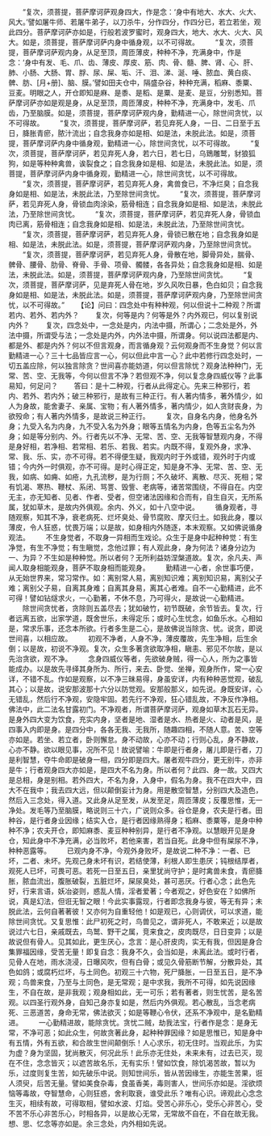 <!-- { "loadSidebar": true } -->
　　“复次，须菩提，菩萨摩诃萨观身四大，作是念：‘身中有地大、水大、火大、风大。’譬如屠牛师、若屠牛弟子，以刀杀牛，分作四分，作四分已，若立若坐，观此四分。菩萨摩诃萨亦如是，行般若波罗蜜时，观身四大，地大、水大、火大、风大。如是，须菩提，菩萨摩诃萨内身中循身观，以不可得故。
　　“复次，须菩提，菩萨摩诃萨观内身，从足至顶，周匝薄皮，种种不净，充满身中，作是念：‘身中有发、毛、爪、齿、薄皮、厚皮、筋、肉、骨、髓、脾、肾、心、肝、肺、小肠、大肠、胃、脬、尿、屎、垢、汗、泪、涕、涎、唾、脓血、黄白痰、髀、肪、[月+册]、脑、膜。’譬如田夫仓中，隔盛杂谷，种种充满，稻麻、黍粟、豆麦。明眼之人，开仓即知是麻、是黍、是稻、是粟、是麦、是豆，分别悉知。菩萨摩诃萨亦如是观是身，从足至顶，周匝薄皮，种种不净，充满身中，发毛、爪齿，乃至脑膜。如是，须菩提，菩萨摩诃萨观内身，勤精进一心，除世间贪忧，以不可得故。
　　“复次，须菩提，菩萨摩诃萨，若见弃死人身，一日、二日至于五日，胮胀青瘀，脓汁流出；自念我身亦如是相、如是法，未脱此法。如是，须菩提，菩萨摩诃萨内身中循身观，勤精进一心，除世间贪忧，以不可得故。
　　“复次，须菩提，菩萨摩诃萨，若见弃死人身，若六日，若七日，乌鵄雕鹫，豺狼狐狗，如是等种种禽兽，诶裂食之；自念我身如是相、如是法，未脱此法。如是，须菩提，菩萨摩诃萨内身中循身观，勤精进一心，除世间贪忧，以不可得故。
　　“复次，须菩提，菩萨摩诃萨，若见弃死人身，禽兽食已，不净烂臭；自念我身如是相、如是法，未脱此法，乃至除世间贪忧。
　　“复次，须菩提，菩萨摩诃萨，若见弃死人身，骨锁血肉涂染，筋骨相连；自念我身如是相、如是法，未脱此法，乃至除世间贪忧。
　　“复次，须菩提，菩萨摩诃萨，若见弃死人身，骨锁血肉已离，筋骨相连；自念我身如是相、如是法，未脱此法，乃至除世间贪忧。
　　“复次，须菩提，菩萨摩诃萨，若见弃死人身，骨锁已散在地；自念我身如是相、如是法，未脱此法。如是，须菩提，菩萨摩诃萨观内身，乃至除世间贪忧。
　　“复次，须菩提，菩萨摩诃萨，若见弃死人身，骨散在地，脚骨异处，腨骨、髀骨、腰骨、肋骨、脊骨、手骨、项骨、髑髅，各各异处；自念我身如是相、如是法，未脱此法。如是，须菩提，菩萨摩诃萨观内身，乃至除世间贪忧。
　　“复次，须菩提，菩萨摩诃萨，见是弃死人骨在地，岁久风吹日暴，色白如贝；自念我身如是相、如是法，未脱此法。如是，须菩提，菩萨摩诃萨观内身，乃至除世间贪忧，以不可得故。”
　　【论】问曰：四念处中有种种观，何以但说十二种观？所谓若内、若外、若内外？
　　复次，何等是内？何等是外？内外观已，何以复别说内外？
　　复次，四念处中，一念处是内，内法中摄，所谓心；二念处是外，外法中摄，所谓受与法；一念处是内外，内外法中摄，所谓身。何以说四法都是内、都是外、都是内外？何以不但言观身，而言循身观？云何观身而不生身觉？何以言勤精进一心？三十七品皆应言一心，何以但此中言一心？此中若修行四念处时，一切五盖应除，何以独言除贪？世间喜亦能妨道，何以但言除忧？观身法种种门，无常、苦、空、无我等，今何以但言不净？若但观不净，何以复念身四威仪等？此事易知，何足问？
　　答曰：是十二种观，行者从此得定心。先来三种邪行，若内、若外、若内外；破三种邪行，是故有三种正行。有人著内情多，著外情少，如人为身故，能舍妻子、亲属、宝物；有人著外情多，著内情少，如人贪财丧身，为欲殁命；有人著内外情多，是故说三种正行。
　　复次，自身名内身，他身名外身；九受入名为内身，九不受入名为外身；眼等五情名为内身，色等五尘名为外身；如是等分别内、外。行者先以不净、无常、苦、空、无我等智慧观内身，不得是身好相，若净相、若常相、若乐、若我、若实。内既不得，复观外身，求净、常、我、乐、实，亦不可得。若不得便生疑，我观内时于外或错，观外时于内或错；今内外一时俱观，亦不可得。是时心得正定，知是身不净、无常、苦、空、无我，如病、如痈、如疮，九孔流秽，是为行厕；不久破坏、离散、尽灭、死相；常有饥渴、寒热、鞭杖、系闭、骂詈、毁訾、老病等，诸苦常围绕，不得自在。内空无主，亦无知者、见者、作者、受者，但空诸法因缘和合而有，自生自灭，无所系属，犹如草木，是故内外俱观。余内、外义，如十八空中说。
　　循身观者，寻随观察，知其不净，衰老病死、烂坏臭处、骨节腐败、摩灭归土。如我此身，覆以薄皮，令人狂惑，忧畏万端；以是故，如身相内外随逐，本末观察。又如佛说循身观法。
　　不生身觉者，不取身一异相而生戏论。众生于是身中起种种觉：有生净觉，有生不净觉；有生瞋觉，念他过罪；有人观此身，身为何法？诸身分边为一、为异？不生如是种种觉。所以者何？无所利益妨涅槃道故。复次，余凡夫、声闻人取身相能观身，菩萨不取身相而能观身。
　　勤精进一心者，余世事巧便，从无始世界来，常习常作。如：离别常人易，离别知识难；离别知识易，离别父子难；离别父子易，自离其身难；自离其身易，离其心者难。自不一心勤精进，此不可得！譬如钻燧求火，一心勤著，不休不息，乃可得火，是故说一心勤精进。
　　除世间贪忧者，贪除则五盖尽去；犹如破竹，初节既破，余节皆去。复次，行者远离五欲，出家学道，既舍世乐，未得定乐；或时心生忧念，如鱼乐水。心相如是，常求乐事，还念本所欲。行者多生是二心，是故佛说当除贪、忧。说贪，即说世间喜，以相应故。
　　初观不净者，人身不净，薄皮覆故，先生净相，后生余倒；以是故，初说不净观。复次，众生多著贪欲取净相，瞋恚、邪见不尔故，是以先治贪欲，观不净。
　　念身四威仪等者，先欲破身贼，得一心人，所为之事皆能成办。以是故先寻绎其身所为、所行，来去、卧觉、坐禅，观身所作，常一心安详，不错不乱。作如是观察，以不净三昧易得，身虽安详，内有种种恶觉观，破乱其心；以是故，说安那波那十六分以防觉观。安那般那义，如先说。身既安详，心无错乱，然后行不净观，安隐牢固。若先行不净观，狂心错乱故，不净反作净相。佛法中，此二法名甘露初门。不净观者，所谓菩萨摩诃萨，观身如草木瓦石无异。是身外四大变为饮食，充实内身，坚者是地、湿者是水、热者是火、动者是风，是四事入内即是身。是四分中，各各无我、无我所，随趣四相，不随人意。苦、空等亦如是。若坐、若立者，卧则懈怠。身不动故，心亦不动；行则心乱，身不静故，心亦不静。欲以眼见事，况所不见！故说譬喻：牛即是行者身，屠儿即是行者，刀是利智慧，夺牛命即是破身一相，四分即是四大。屠者观牛四分，更无别牛，亦非是牛；行者观身四大亦如是，是四大不名为身。所以者何？此四、身一故。又四大是总相，身是别相。若外四大，不名为身，入身中，假名为身。我不在四大中，四大不在我中；我去四大远，但以颠倒妄计为身。用是散空智慧，分别四大及造色，然后入三念处，得入道。又此身从足至发，从发至足，周匝薄皮；反覆思惟，无一净处。发毛等乃至脑膜，略说则三十六，广说则众多。谷仓是身，农夫是行者。田种谷，是行者身业因缘；结实入仓，是行者因缘熟得身；稻麻、黍粟等，是身中种种不净；农夫开仓，即知麻黍、麦豆种种别异，是行者不净观。以慧眼开见是身仓，知此身中不净充满，必当败坏，若他来害，若当自死。此身中但有屎尿不净，种种恶露等。
　　已观内身不净，今观外身败坏，是故说二种不净：一者、已坏，二者、未坏。先观己身未坏有识，若结使薄，利根人即生患厌；钝根结厚者，观死人已坏，可畏可恶。若死一日至五日，亲里犹尚守护；是时禽兽未食，青瘀胮胀，脓血流出，腹胀破裂，五脏烂坏，屎尿臭处，甚可恶厌。行者心念；此色先好，行来言语，妖冶姿则，惑乱人情，淫者爱著；今者观之，好色安在？如佛所说，真是幻法，但诳无智之眼！今此实事露现，行者即念我身与彼，等无有异；未脱此法，云何自著著彼！又亦何为自重轻他！如是观已，心则调伏，可以求道，能除世间贪忧。又复思惟：此尸初死之时，鸟兽见之，谓非死人，不敢来近；以是故说过六七日，亲戚既去，鸟鹫、野干之属，竞来食之，皮肉既尽，日日变异；以是故说但有骨人。见其如此，更生厌心，念言：是心肝皮肉，实无有我，但因是身合集罪福因缘，受苦无量！即复自念：我身不久，会当如是，未离此法。或时行者，见骨人在地，雨水浇浸，日曝风吹，但有白骨；或见久骨筋断节解，分散异处，其色如鸽；或腐朽烂坏，与土同色。初观三十六物，死尸胮胀，一日至五日，是不净观；鸟兽来食，乃至与土同色，是无常观；是中求我，我所不可得，如先说因缘生，不自在故，是非我观；观身相如此，无一可乐；若有著者，则生忧苦，是名苦观。以四圣行观外身，自知己身亦复如是，然后内外俱观。若心散乱，当念老病死、三恶道苦，身命无常，佛法欲灭；如是等鞭心令伏，还系不净观中，是名勤精进。
　　一心勤精进故，能除贪忧。贪忧二贼，劫我法宝，行者作是念：是身无常，不净可恶；如此众生，何故贪著此身，起种种罪因缘？如是思惟已，知是身中有五情，外有五欲，和合故生世间颠倒乐！人心求乐，初无住时。当观此乐，为实为虚？身为坚固，犹尚散灭，何况此乐！此乐亦无住处，未来未有，过去已灭，现在不住，念念皆灭；以遮苦故名乐，无有实乐！譬如饮食，除饥渴苦故，暂以为乐，过度则复生苦，如先破乐中说。则知世间乐，皆从苦因缘生，亦能生苦果，诳人须臾，后苦无量。譬如美食杂毒，食虽香美，毒则害人，世间乐亦如是。淫欲烦恼等毒故，夺智慧命，心则狂惑，舍利取衰，谁受此乐？唯有心识。谛观此心念念生灭，相续有故，可得取相，譬如水波、灯焰。受苦心非乐心，受乐心非苦心，受不苦不乐心非苦乐心，时相各异，以是故心无常，无常故不自在，不自在故无我。想、思、忆念等亦如是。余三念处，内外相如先说。
